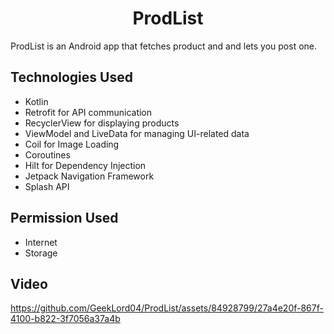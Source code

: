 <h1 align = "center">ProdList</h1>

ProdList is an Android app that fetches product and and lets you post one.

 ## Technologies Used
- Kotlin
- Retrofit for API communication
- RecyclerView for displaying products
- ViewModel and LiveData for managing UI-related data
- Coil for Image Loading
- Coroutines
- Hilt for Dependency Injection
- Jetpack Navigation Framework
- Splash API

## Permission Used
- Internet
- Storage

## Video


https://github.com/GeekLord04/ProdList/assets/84928799/27a4e20f-867f-4100-b822-3f7056a37a4b

